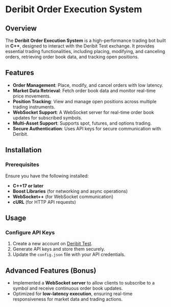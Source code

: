 # Deribit Order Execution System

## Overview
The **Deribit Order Execution System** is a high-performance trading bot built in **C++**, designed to interact with the Deribit Test exchange. It provides essential trading functionalities, including placing, modifying, and canceling orders, retrieving order book data, and tracking open positions.

## Features
- **Order Management**: Place, modify, and cancel orders with low latency.
- **Market Data Retrieval**: Fetch order book data and monitor real-time price movements.
- **Position Tracking**: View and manage open positions across multiple trading instruments.
- **WebSocket Support**: A WebSocket server for real-time order book updates for subscribed symbols.
- **Multi-Asset Support**: Supports spot, futures, and options trading.
- **Secure Authentication**: Uses API keys for secure communication with Deribit.

## Installation
### Prerequisites
Ensure you have the following installed:
- **C++17 or later**
- **Boost Libraries** (for networking and async operations)
- **WebSocket++** (for WebSocket communication)
- **cURL** (for HTTP API requests)


## Usage
### Configure API Keys
1. Create a new account on [Deribit Test](https://test.deribit.com/).
2. Generate API keys and store them securely.
3. Update the `config.json` file with your API credentials.

## Advanced Features (Bonus)
- Implemented a **WebSocket server** to allow clients to subscribe to a symbol and receive continuous order book updates.
- Optimized for **low-latency execution**, ensuring real-time responsiveness for market data and trading actions.


